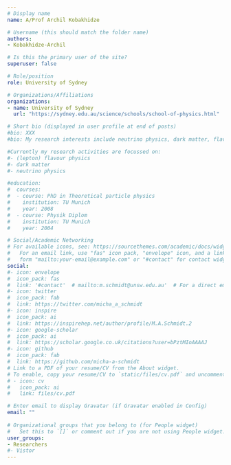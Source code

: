 ```yaml
---
# Display name
name: A/Prof Archil Kobakhidze 

# Username (this should match the folder name)
authors:
- Kobakhidze-Archil

# Is this the primary user of the site?
superuser: false

# Role/position
role: University of Sydney

# Organizations/Affiliations
organizations:
- name: University of Sydney
  url: "https://sydney.edu.au/science/schools/school-of-physics.html"

# Short bio (displayed in user profile at end of posts)
#bio: XXX
#bio: My research interests include neutrino physics, dark matter, flavour physics and in general physics beyond the Standard Model.

#Currently my research activities are focussed on:
#- (lepton) flavour physics
#- dark matter
#- neutrino physics

#education:
#  courses:
#  - course: PhD in Theoretical particle physics
#    institution: TU Munich
#    year: 2008
#  - course: Physik Diplom
#    institution: TU Munich
#    year: 2004

# Social/Academic Networking
# For available icons, see: https://sourcethemes.com/academic/docs/widgets/#icons
#   For an email link, use "fas" icon pack, "envelope" icon, and a link in the
#   form "mailto:your-email@example.com" or "#contact" for contact widget.
social:
#- icon: envelope
#  icon_pack: fas
#  link: '#contact'  # mailto:m.schmidt@unsw.edu.au'  # For a direct email link, use "mailto:test@example.org". #contact
#- icon: twitter
#  icon_pack: fab
#  link: https://twitter.com/micha_a_schmidt
#- icon: inspire
#  icon_pack: ai
#  link: https://inspirehep.net/author/profile/M.A.Schmidt.2
#- icon: google-scholar
#  icon_pack: ai
#  link: https://scholar.google.co.uk/citations?user=bPztMIoAAAAJ
#- icon: github
#  icon_pack: fab
#  link: https://github.com/micha-a-schmidt
# Link to a PDF of your resume/CV from the About widget.
# To enable, copy your resume/CV to `static/files/cv.pdf` and uncomment the lines below.  
# - icon: cv
#   icon_pack: ai
#   link: files/cv.pdf

# Enter email to display Gravatar (if Gravatar enabled in Config)
email: ""
  
# Organizational groups that you belong to (for People widget)
#   Set this to `[]` or comment out if you are not using People widget.  
user_groups:
- Researchers
#- Vistor
---
```



